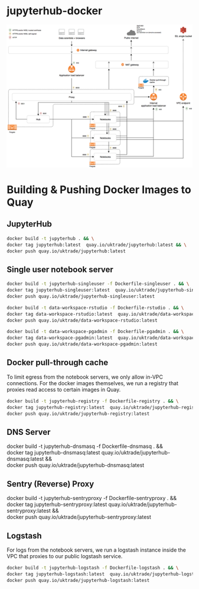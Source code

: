 # jupyterhub-docker

![JupyterHub components and connections](jupyterhub-components-and-connections.png)

# Building & Pushing Docker Images to Quay

## JupyterHub

```bash
docker build -t jupyterhub . && \
docker tag jupyterhub:latest  quay.io/uktrade/jupyterhub:latest && \
docker push quay.io/uktrade/jupyterhub:latest
```

## Single user notebook server

```bash
docker build -t jupyterhub-singleuser -f Dockerfile-singleuser . && \
docker tag jupyterhub-singleuser:latest  quay.io/uktrade/jupyterhub-singleuser:latest && \
docker push quay.io/uktrade/jupyterhub-singleuser:latest
```

```bash
docker build -t data-workspace-rstudio -f Dockerfile-rstudio . && \
docker tag data-workspace-rstudio:latest  quay.io/uktrade/data-workspace-rstudio:latest && \
docker push quay.io/uktrade/data-workspace-rstudio:latest
```

```bash
docker build -t data-workspace-pgadmin -f Dockerfile-pgadmin . && \
docker tag data-workspace-pgadmin:latest  quay.io/uktrade/data-workspace-pgadmin:latest && \
docker push quay.io/uktrade/data-workspace-pgadmin:latest
```

## Docker pull-through cache

To limit egress from the notebook servers, we only allow in-VPC connections. For the docker images themselves, we run a registry that proxies read access to certain images in Quay.

```bash
docker build -t jupyterhub-registry -f Dockerfile-registry . && \
docker tag jupyterhub-registry:latest  quay.io/uktrade/jupyterhub-registry:latest && \
docker push quay.io/uktrade/jupyterhub-registry:latest
```

## DNS Server

docker build -t jupyterhub-dnsmasq -f Dockerfile-dnsmasq . && \
docker tag jupyterhub-dnsmasq:latest  quay.io/uktrade/jupyterhub-dnsmasq:latest && \
docker push quay.io/uktrade/jupyterhub-dnsmasq:latest


## Sentry (Reverse) Proxy

docker build -t jupyterhub-sentryproxy -f Dockerfile-sentryproxy . && \
docker tag jupyterhub-sentryproxy:latest  quay.io/uktrade/jupyterhub-sentryproxy:latest && \
docker push quay.io/uktrade/jupyterhub-sentryproxy:latest


## Logstash

For logs from the notebook servers, we run a logstash instance inside the VPC that proxies to our public logstash service.

```bash
docker build -t jupyterhub-logstash -f Dockerfile-logstash . && \
docker tag jupyterhub-logstash:latest  quay.io/uktrade/jupyterhub-logstash:latest && \
docker push quay.io/uktrade/jupyterhub-logstash:latest
```
